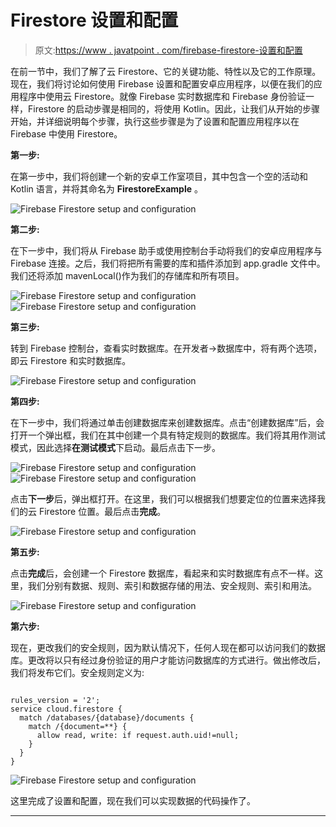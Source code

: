 # Firestore 设置和配置

> 原文:[https://www . javatpoint . com/firebase-firestore-设置和配置](https://www.javatpoint.com/firebase-firestore-setup-and-configuration)

在前一节中，我们了解了云 Firestore、它的关键功能、特性以及它的工作原理。现在，我们将讨论如何使用 Firebase 设置和配置安卓应用程序，以便在我们的应用程序中使用云 Firestore。就像 Firebase 实时数据库和 Firebase 身份验证一样，Firestore 的启动步骤是相同的，将使用 Kotlin。因此，让我们从开始的步骤开始，并详细说明每个步骤，执行这些步骤是为了设置和配置应用程序以在 Firebase 中使用 Firestore。

**第一步:**

在第一步中，我们将创建一个新的安卓工作室项目，其中包含一个空的活动和 Kotlin 语言，并将其命名为 **FirestoreExample** 。

![Firebase Firestore setup and configuration](../Images/3ed27b47b5a2af34f8c119997db03111.png)

**第二步:**

在下一步中，我们将从 Firebase 助手或使用控制台手动将我们的安卓应用程序与 Firebase 连接。之后，我们将把所有需要的库和插件添加到 app.gradle 文件中。我们还将添加 mavenLocal()作为我们的存储库和所有项目。

![Firebase Firestore setup and configuration](../Images/af4e285fe1f36d195582db545c3ed1bb.png)
![Firebase Firestore setup and configuration](../Images/1bb86554af24d6de8eb03617a8323383.png)

**第三步:**

转到 Firebase 控制台，查看实时数据库。在开发者->数据库中，将有两个选项，即云 Firestore 和实时数据库。

![Firebase Firestore setup and configuration](../Images/c022309c6cd889bc824caca3cccdbedd.png)

**第四步:**

在下一步中，我们将通过单击创建数据库来创建数据库。点击“创建数据库”后，会打开一个弹出框，我们在其中创建一个具有特定规则的数据库。我们将其用作测试模式，因此选择**在测试模式**下启动。最后点击下一步。

![Firebase Firestore setup and configuration](../Images/07fd9525a4c55612908cc8046ffd9bf2.png)
![Firebase Firestore setup and configuration](../Images/ab85a8c0ae1bf5bf3acad8702053d274.png)

点击**下一步**后，弹出框打开。在这里，我们可以根据我们想要定位的位置来选择我们的云 Firestore 位置。最后点击**完成**。

![Firebase Firestore setup and configuration](../Images/c15f7ad53a788e34a466f958cd5cdff5.png)

**第五步:**

点击**完成**后，会创建一个 Firestore 数据库，看起来和实时数据库有点不一样。这里，我们分别有数据、规则、索引和数据存储的用法、安全规则、索引和用法。

![Firebase Firestore setup and configuration](../Images/41271cde135efe05c67384642572f8ce.png)

**第六步:**

现在，更改我们的安全规则，因为默认情况下，任何人现在都可以访问我们的数据库。更改将以只有经过身份验证的用户才能访问数据库的方式进行。做出修改后，我们将发布它们。安全规则定义为:

```

rules_version = '2';
service cloud.firestore {
  match /databases/{database}/documents {
    match /{document=**} {
      allow read, write: if request.auth.uid!=null;
    }
  }
}

```

![Firebase Firestore setup and configuration](../Images/2f7f804902b80ba742f2d7f0d6902232.png)

这里完成了设置和配置，现在我们可以实现数据的代码操作了。

* * *